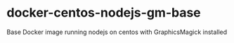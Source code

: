# docker-centos-nodejs-gm-base
Base Docker image running nodejs on centos with GraphicsMagick installed
